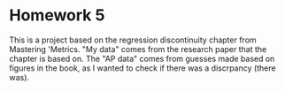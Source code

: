 # Homework 5

This is a project based on the regression discontinuity chapter from Mastering 'Metrics. "My data" comes from the research paper that the chapter is based on. The "AP data" comes from guesses made based on figures in the book, as I wanted to check if there was a discrpancy (there was).
